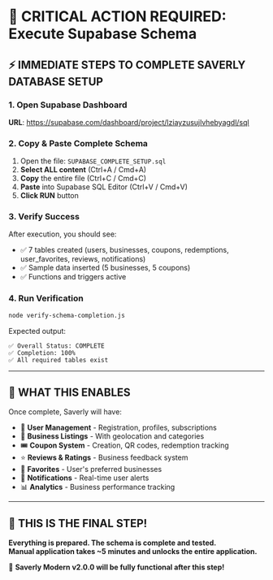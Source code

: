 # 🚨 CRITICAL ACTION REQUIRED: Execute Supabase Schema

## ⚡ IMMEDIATE STEPS TO COMPLETE SAVERLY DATABASE SETUP

### 1. Open Supabase Dashboard
**URL**: https://supabase.com/dashboard/project/lziayzusujlvhebyagdl/sql

### 2. Copy & Paste Complete Schema
1. Open the file: `SUPABASE_COMPLETE_SETUP.sql`
2. **Select ALL content** (Ctrl+A / Cmd+A)
3. **Copy** the entire file (Ctrl+C / Cmd+C)
4. **Paste** into Supabase SQL Editor (Ctrl+V / Cmd+V)
5. **Click RUN** button

### 3. Verify Success
After execution, you should see:
- ✅ 7 tables created (users, businesses, coupons, redemptions, user_favorites, reviews, notifications)
- ✅ Sample data inserted (5 businesses, 5 coupons)
- ✅ Functions and triggers active

### 4. Run Verification
```bash
node verify-schema-completion.js
```

Expected output:
```
✅ Overall Status: COMPLETE
✅ Completion: 100%
✅ All required tables exist
```

---

## 🎯 WHAT THIS ENABLES

Once complete, Saverly will have:
- 👥 **User Management** - Registration, profiles, subscriptions
- 🏢 **Business Listings** - With geolocation and categories  
- 🎟️ **Coupon System** - Creation, QR codes, redemption tracking
- ⭐ **Reviews & Ratings** - Business feedback system
- 💖 **Favorites** - User's preferred businesses
- 🔔 **Notifications** - Real-time user alerts
- 📊 **Analytics** - Business performance tracking

---

## 🚀 THIS IS THE FINAL STEP!

**Everything is prepared. The schema is complete and tested.**  
**Manual application takes ~5 minutes and unlocks the entire application.**

🎉 **Saverly Modern v2.0.0 will be fully functional after this step!**